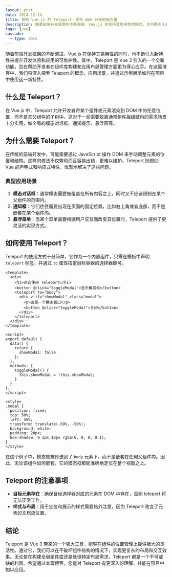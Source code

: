 ```yaml
---
layout: post
date: 2024-12-14
title: 探索 Vue.js 的 Teleport：现代 Web 开发的新力量
description: 随着前端开发框架的不断演进，Vue.js 在保持其易用性的同时，也不断引入新特性来提升开发体验和应用的可维护性。其中，Teleport 是 Vue 3 引入的一个全新功能，旨在帮助开发者在组件库构建和应用布局管理方面更为得心应手。在这篇博客中，我们将深入探索 Teleport 的概念、应用场景，并通过示例展示如何在项目中使用这一新特性。
tags: [vue]
cascade:
  - type: docs
---
```


随着前端开发框架的不断演进，Vue.js 在保持其易用性的同时，也不断引入新特性来提升开发体验和应用的可维护性。其中，Teleport 是 Vue 3 引入的一个全新功能，旨在帮助开发者在组件库构建和应用布局管理方面更为得心应手。在这篇博客中，我们将深入探索 Teleport 的概念、应用场景，并通过示例展示如何在项目中使用这一新特性。

## 什么是 Teleport？

在 Vue.js 中，Teleport 允许开发者将某个组件或元素渲染到 DOM 中的任意位置，而不是其父组件的子树中。这对于一些需要脱离通常组件层级结构的需求场景十分实用，如全局的模态对话框、通知提示、悬浮窗等。

## 为什么需要 Teleport？

在传统的前端开发中，可能需要通过 JavaScript 操作 DOM 来手动调整元素的位置和结构。这样的做法不仅繁琐而且容易出错，更难以维护。Teleport 则借助 Vue 的声明式和响应式特性，优雅地解决了这些问题。

### 典型应用场景

1. **模态对话框**：通常模态需要被覆盖在所有内容之上，同时又不应该限制在某个父组件的范围内。
2. **通知框**：它们往往需要出现在页面的固定位置，比如右上角或者底部，而不是嵌套在某个组件内。
3. **悬浮菜单**：当某个菜单需要根据用户交互而改变其位置时，Teleport 提供了更灵活的实现方式。

## 如何使用 Teleport？

Teleport 的使用方式十分简单，它作为一个内置组件，只需在模板中声明 `teleport` 标签，并通过 `to` 属性指定目标容器的选择器即可。

```vue
<template>
  <div>
    <h1>欢迎使用 Teleport</h1>
    <button @click="toggleModal">显示模态框</button>
    <teleport to="body">
      <div v-if="showModal" class="modal">
        <p>这是一个模态窗口</p>
        <button @click="toggleModal">关闭</button>
      </div>
    </teleport>
  </div>
</template>

<script>
export default {
  data() {
    return {
      showModal: false
    };
  },
  methods: {
    toggleModal() {
      this.showModal = !this.showModal;
    }
  }
};
</script>

<style>
.modal {
  position: fixed;
  top: 50%;
  left: 50%;
  transform: translate(-50%, -50%);
  background: white;
  padding: 20px;
  box-shadow: 0 2px 10px rgba(0, 0, 0, 0.1);
}
</style>
```

在这个例子中，模态框被传送到了 `body` 元素下，而不是嵌套在任何父组件内。因此，无论该组件如何嵌套，它的模态框都能准确地定位在整个视图之上。

## Teleport 的注意事项

- **目标元素存在**：确保目标选择器对应的元素在 DOM 中存在，否则 teleport 将无法正常工作。
- **样式与布局**：用于定位和展示的样式需要格外注意，因为 Teleport 改变了元素的文档流位置。

## 结论

Teleport 是 Vue 3 带来的一个强大工具，能够在组件的位置管理上提供极大的灵活性。通过它，我们可以在不破坏组件结构的情况下，实现更复杂的布局和交互效果。无论是在构建全局组件库还是处理特定布局需求，Teleport 都是一个不可或缺的利器。希望通过本篇博客，您能对 Teleport 有更深入的理解，并能在项目中加以应用。